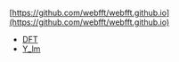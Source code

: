 [https://github.com/webfft/webfft.github.io](https://github.com/webfft/webfft.github.io)

- [DFT](/webfft.github.io/dft)
- [Y_lm](/webfft.github.io/ylm)
